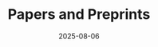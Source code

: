 ---
title: "Papers and Preprints"
collection: publications
category: manuscripts
permalink: /publications/ Papers and Preprints
excerpt: ''
# venue: 'Journal 1'
date: '2025-08-06'
seidelGrassurl: 'http://tea522.github.io/files/papers/SeidelAction202405.pdf'
smallqchurl: 'http://tea522.github.io/files/papers/Towards_small_quantum_Chern_Character.pdf'
#notes3url: 'http://tea522.github.io/files/Kodaira-Spencer--On Deformations of Complex Analytic Structures I.pdf'
#notes4url: 'http://tea522.github.io/files/K. Kodaira - Complex Manifolds and Deformation of Complex Structures  (1985).pdf'

#Kodairaurl: 'http://tea522.github.io/files/Kodaira-Spencer--On Deformations of Complex Analytic Structures II.pdf'
# slidesurl: 'http://academicpages.github.io/files/slides1.pdf'
# paperurl: ''
# citation: 'Your Name, You. (2009). &quot;Paper Title Number 1.&quot; <i>Journal 1</i>. 1(1).' 
---
